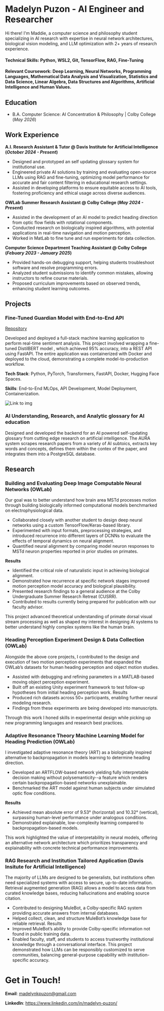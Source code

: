 # Madelyn Puzon - AI Engineer and Researcher
Hi there! I'm Maddie, a computer science and philosophy student specializing in AI research with expertise in neural network architectures, biological vision modeling, and LLM optimization with 2+ years of research experience.

#### **Technical Skills**: Python, WSL2, Git, TensorFlow, RAG, Fine-Tuning
#### **Relevant Coursework**: Deep Learning, Neural Networks, Programming Languages, Mathematical Data Analysis and Visualization, Statistics and Data Science, Linear Algebra, Data Structures and Algorithms, Artificial Intelligence and Human Values.

## Education	 			        		
- B.A. Computer Science: AI Concentration & Philosophy | Colby College (_May 2026_)

## Work Experience
**A.I. Research Assistant & Tutor @ Davis Institute for Artificial Intelligence (_October 2024 - Present_)**
- Designed and prototyped an self updating glossary system for institutional use.
- Engineered private AI solutions by training and evaluating open-source LLMs using RAG and fine-tuning, optimizing model performance for accurate and fair content filtering in educational research settings.
- Assisted in developing platforms to ensure equitable access to AI tools, fostering proficiency and ethical usage across diverse audiences.

**OWLab Summer Research Assistant @ Colby College (_May 2024 - Present_)**
- Assisted in the development of an AI model to predict heading direction from optic flow fields with rotational components.
- Conducted research on biologically inspired algorithms, with potential applications in real-time navigation and motion perception.
- Worked in MatLab to fine tune and run experiments for data collection.

**Computer Science Department Teaching Assistant @ Colby College (_Febuary 2023 - January 2025_)** 
- Provided hands-on debugging support, helping students troubleshoot software and resolve programming errors.
- Analyzed student submissions to identify common mistakes, allowing instructors to refine course materials.
- Proposed curriculum improvements based on observed trends, enhancing student learning outcomes.

## Projects

### Fine-Tuned Guardian Model with End-to-End API
[Repository](https://github.com/mkPuzon/Portfolio)

Developed and deployed a full-stack machine learning application to perform real-time sentiment analysis. This project involved wrapping a fine-tuned DistilBERT model , which achieved 95% accuracy, into a REST API using FastAPI. The entire application was containerized with Docker and deployed to the cloud, demonstrating a complete model-to-production workflow.

**Tech Stack**: Python, PyTorch, Transformers, FastAPI, Docker, Hugging Face Spaces.

**Skills**: End-to-End MLOps, API Development, Model Deployment, Containerization.

![Link to img](/path/to/img.jpg)

### AI Understanding, Research, and Analytic glossary for AI education
Designed and developed the backend for an AI powered self-updating glossary from cutting edge research on artificial intelligence. The AURA system scrapes research papers from a variety of AI subtoics, extracts key words and concepts, defines them within the contex of the paper, and integrates them into a PostgreSQL database.

## Research
### Building and Evaluating Deep Image Computable Neural Networks (OWLab)
Our goal was to better understand how brain area MSTd processes motion through building biologically informed computational models benchmarked on electrophysiological data.

- Collaborated closely with another student to design deep neural networks using a custom TensorFlow/Keras-based library.
- Experimented with input formats, preprocessing strategies, and introduced recurrence into different layers of DCNNs to evaluate the effects of temporal dynamics on neural alignment.
- Quantified neural alignment by comparing model neuron responses to MSTd neuron properties reported in prior studies on primates.

**Results**
- Identified the critical role of naturalistic input in achieving biological alignment.
- Demonstrated how recurrence at specific network stages improved motion perception model accuracy and biological plausibility.
- Presented research findings to a general audience at the Colby Undergraduate Summer Research Retreat (CUSRR).
- Contributed to results currently being prepared for publication with our faculty advisor.

This project advanced theoretical understanding of primate dorsal visual stream processing as well as shaped my interest in designing AI systems to better understand highly complex systems like the human brain.

### Heading Perception Experiment Design & Data Collection (OWLab)
Alongside the above core projects, I contributed to the design and execution of two motion perception experiments that expanded the OWLab’s datasets for human heading perception and object motion studies.
- Assisted with debugging and refining parameters in a MATLAB-based moving object perception experiment.
- Built off an existing Unity experiment framework to test follow-up hypotheses from initial heading perception work.
Results
- Produced rich datasets across 50+ participants, enabling further neural modeling research.
- Findings from these experiments are being developed into manuscripts.
  
Through this work I honed skills in experimental design while picking up new programming languages and research best practices.

### Adaptive Resonance Theory Machine Learning Model for Heading Prediction (OWLab)
I investigated adaptive resonance theory (ART) as a biologically inspired alternative to backpropagation in models learning to determine heading direction.

- Developed an ARTFLOW-based network yielding fully interpretable decision making without polysemanticity--a feature which renders certain backpropagation-based networks unexplainable.
- Benchmarked the ART model against human subjects under simulated optic flow conditions.
  
**Results**
- Achieved mean absolute error of 9.53° (horizontal) and 10.32° (vertical), surpassing human-level performance under analogous conditions.
- Demonstrated explainable, low-complexity learning compared to backpropagation-based models.

This work highlighted the value of interpretability in neural models, offering an alternative network architecture which prioritizes transparency and explainability with concrete technical performance improvements.

### RAG Research and Institution Tailored Application (Davis Insitute for Artificial Intelligence)
The majority of LLMs are designed to be generalists, but institutions often need specialized systems with access to secure, up-to-date information. Retrieval augmented generation (RAG) allows a model to access data from curated knowledge bases, reducing hallucinations and enabling source citation.
- Contributed to designing MuleBot, a Colby-specific RAG system providing accurate answers from internal databases.
- Helped collect, clean, and structure MuleBot’s knowledge base for reliable retrieval.
Results
- Improved MuleBot’s ability to provide Colby-specific information not found in public training data.
- Enabled faculty, staff, and students to access trustworthy institutional knowledge through a conversational interface.
This project demonstrated how LLMs can be responsibly customized to serve communities, balancing general-purpose capability with institution-specific accuracy.

# Get in Touch!
**Email**: madelynkpuzon@gmail.com

**LinkedIn**: https://www.linkedin.com/in/madelyn-puzon/
